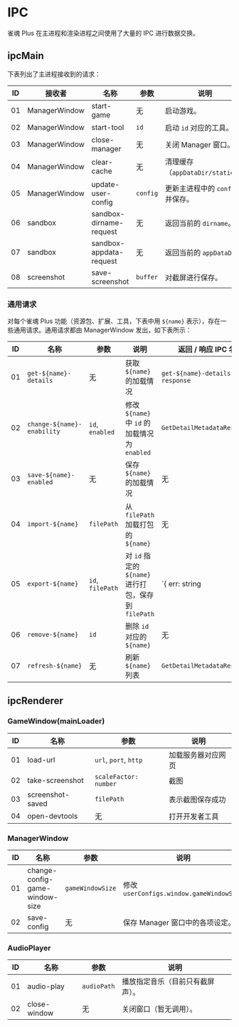 # IPC

雀魂 Plus 在主进程和渲染进程之间使用了大量的 IPC 进行数据交换。

## ipcMain

下表列出了主进程接收到的请求：

| ID  | 接收者        | 名称                    | 参数     | 说明                             |
| --- | ------------- | ----------------------- | -------- | -------------------------------- |
| 01  | ManagerWindow | start-game              | 无       | 启动游戏。                       |
| 02  | ManagerWindow | start-tool              | `id`     | 启动 `id` 对应的工具。           |
| 03  | ManagerWindow | close-manager           | 无       | 关闭 Manager 窗口。              |
| 04  | ManagerWindow | clear-cache             | 无       | 清理缓存（`appDataDir/static/`） |
| 05  | ManagerWindow | update-user-config      | `config` | 更新主进程中的 `config` 并保存。 |
| 06  | sandbox       | sandbox-dirname-request | 无       | 返回当前的 `dirname`。           |
| 07  | sandbox       | sandbox-appdata-request | 无       | 返回当前的 `appDataDir`          |
| 08  | screenshot    | save-screenshot         | `buffer` | 对截屏进行保存。                 |

### 通用请求

对每个雀魂 Plus 功能（资源包、扩展、工具，下表中用 `${name}` 表示），存在一些通用请求。通用请求都由 ManagerWindow 发出，如下表所示：

| ID  | 名称                       | 参数             | 说明                                                 | 返回 / 响应 IPC 名             |
| --- | -------------------------- | ---------------- | ---------------------------------------------------- | ------------------------------ |
| 01  | `get-${name}-details`      | 无               | 获取 `${name}` 的加载情况                            | `get-${name}-details-response` |
| 02  | `change-${name}-enability` | `id`, `enabled`  | 修改 `${name}` 中 `id` 的加载情况为 `enabled`        | `GetDetailMetadataResponse`    |
| 03  | `save-${name}-enabled`     | 无               | 保存 `${name}` 的加载情况                            | 无                             |
| 04  | `import-${name}`           | `filePath`       | 从 `filePath` 加载打包的 `${name}`                   | 无                             |
| 05  | `export-${name}`           | `id`, `filePath` | 对 `id` 指定的 `${name}` 进行打包，保存到 `filePath` | `{ err: string | undefined }`  |
| 06  | `remove-${name}`           | `id`             | 删除 `id` 对应的 `${name}`                           | 无                             |
| 07  | `refresh-${name}`          | 无               | 刷新 `${name}` 列表                                  | `GetDetailMetadataResponse`    |

## ipcRenderer

### GameWindow(mainLoader)

| ID  | 名称             | 参数                  | 说明               |
| --- | ---------------- | --------------------- | ------------------ |
| 01  | load-url         | `url`, `port`, `http` | 加载服务器对应网页 |
| 02  | take-screenshot  | `scaleFactor: number` | 截图               |
| 03  | screenshot-saved | `filePath`            | 表示截图保存成功   |
| 04  | open-devtools    | 无                    | 打开开发者工具     |

### ManagerWindow

| ID  | 名称                           | 参数             | 说明                                     |
| --- | ------------------------------ | ---------------- | ---------------------------------------- |
| 01  | change-config-game-window-size | `gameWindowSize` | 修改 `userConfigs.window.gameWindowSize` |
| 02  | save-config                    | 无               | 保存 Manager 窗口中的各项设定。          |

### AudioPlayer

| ID  | 名称         | 参数        | 说明                             |
| --- | ------------ | ----------- | -------------------------------- |
| 01  | audio-play   | `audioPath` | 播放指定音乐（目前只有截屏声）。 |
| 02  | close-window | 无          | 关闭窗口（暂无调用）。           |
